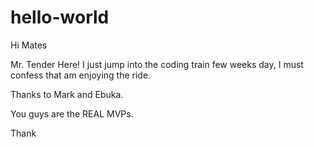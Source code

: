 # hello-world

Hi Mates

Mr. Tender Here! I just jump into the coding train few weeks day, I must confess that am enjoying the ride.

Thanks to Mark and Ebuka. 

You guys are the REAL MVPs.


Thank
